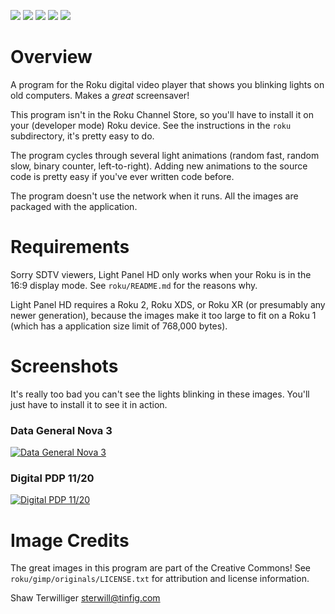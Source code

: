 ![](/sterwill/lightpanel/raw/master/roku/images/MainMenu_Icon_Side_HD.png)
![](/sterwill/lightpanel/raw/master/roku/images/MainMenu_Icon_Side_HD.png)
![](/sterwill/lightpanel/raw/master/roku/images/MainMenu_Icon_Center_HD.png)
![](/sterwill/lightpanel/raw/master/roku/images/MainMenu_Icon_Side_HD.png)
![](/sterwill/lightpanel/raw/master/roku/images/MainMenu_Icon_Side_HD.png)

# Overview

A program for the Roku digital video player that shows you 
blinking lights on old computers.  Makes a _great_ screensaver!

This program isn't in the Roku Channel Store, so you'll have to 
install it on your (developer mode) Roku device.  See the 
instructions in the `roku` subdirectory, it's pretty easy to do.

The program cycles through several light animations
(random fast, random slow, binary counter, left-to-right).
Adding new animations to the source code is pretty easy if
you've ever written code before.

The program doesn't use the network when it runs.  All the images
are packaged with the application.

# Requirements

Sorry SDTV viewers, Light Panel HD only works when your Roku is in
the 16:9 display mode.  See `roku/README.md` for the reasons
why.

Light Panel HD requires a Roku 2, Roku XDS, or Roku XR
(or presumably any newer generation), because the images
make it too large to fit on a Roku 1 (which has a application
size limit of 768,000 bytes).

# Screenshots

It's really too bad you can't see the lights blinking in these
images.  You'll just have to install it to see it in action.

### Data General Nova 3
[![Data General Nova 3](/sterwill/lightpanel/raw/master/screenshots/nova3-hd-small.png)](/sterwill/lightpanel/raw/master/screenshots/nova3-hd.png)

### Digital PDP 11/20
[![Digital PDP 11/20](/sterwill/lightpanel/raw/master/screenshots/pdp1120-hd-small.png)](/sterwill/lightpanel/raw/master/screenshots/pdp1120-hd.png)

# Image Credits

The great images in this program are part of the Creative Commons!
See `roku/gimp/originals/LICENSE.txt` for attribution and license
information. 

Shaw Terwilliger <sterwill@tinfig.com>
